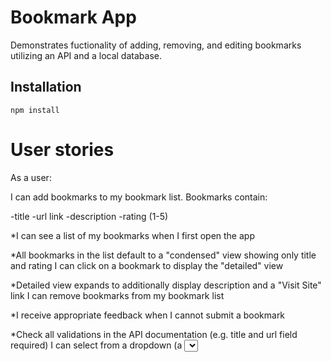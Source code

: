 # Bookmark App
Demonstrates fuctionality of adding, removing, and editing bookmarks utilizing an API and a local database. 

## Installation
````
npm install
````
# User stories

As a user:

I can add bookmarks to my bookmark list. Bookmarks contain:

-title
-url link
-description
-rating (1-5)

*I can see a list of my bookmarks when I first open the app

*All bookmarks in the list default to a "condensed" view showing only title and rating
I can click on a bookmark to display the "detailed" view

*Detailed view expands to additionally display description and a "Visit Site" link
I can remove bookmarks from my bookmark list

*I receive appropriate feedback when I cannot submit a bookmark

*Check all validations in the API documentation (e.g. title and url field required)
I can select from a dropdown (a <select> element) a "minimum rating" to filter the list by all bookmarks rated at or above the chosen selection



